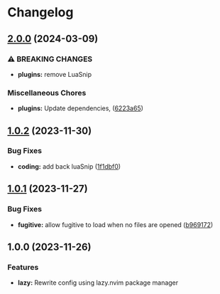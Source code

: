 # Changelog

## [2.0.0](https://github.com/sleiphir/nvim/compare/v1.0.2...v2.0.0) (2024-03-09)


### ⚠ BREAKING CHANGES

* **plugins:** remove LuaSnip

### Miscellaneous Chores

* **plugins:** Update dependencies, ([6223a65](https://github.com/sleiphir/nvim/commit/6223a651a10e732f22c26a3da3c3d48d2001451f))

## [1.0.2](https://github.com/sleiphir/nvim/compare/v1.0.1...v1.0.2) (2023-11-30)


### Bug Fixes

* **coding:** add back luaSnip ([1f1dbf0](https://github.com/sleiphir/nvim/commit/1f1dbf06c67824107598bcce9c4802f97da08536))

## [1.0.1](https://github.com/sleiphir/nvim/compare/v1.0.0...v1.0.1) (2023-11-27)


### Bug Fixes

* **fugitive:** allow fugitive to load when no files are opened ([b969172](https://github.com/sleiphir/nvim/commit/b969172234b77b06bc35c8f3ceb0319ad07ac4ca))

## 1.0.0 (2023-11-26)

### Features

* **lazy:** Rewrite config using lazy.nvim package manager
